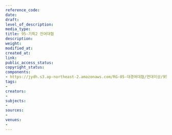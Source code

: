 ```yaml
---
reference_code: 
date: 
draft: 
level_of_description: 
media_type: 
title: 95-기획2 전여대협
description: 
weight: 
modified_at: 
created_at: 
link: 
public_access_status: 
copyright_status: 
components:
- https://jydh.s3.ap-northeast-2.amazonaws.com/RG-05-대경여대협/연대미상/95-기획2+전여대협.pdf
tags:
- 
creators:
- 
subjects:
- 
sources:
- 
venues:
- 
---
```

